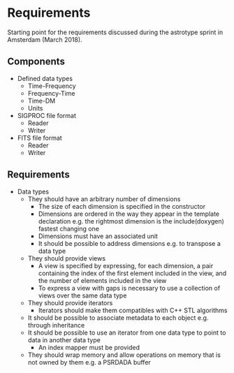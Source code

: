 
# Requirements

Starting point for the requirements discussed during the astrotype sprint in Amsterdam (March 2018).

## Components

* Defined data types
    * Time-Frequency
    * Frequency-Time
    * Time-DM
    * Units
* SIGPROC file format
    * Reader
    * Writer
* FITS file format
    * Reader
    * Writer

## Requirements

* Data types
    * They should have an arbitrary number of dimensions
        * The size of each dimension is specified in the constructor
        * Dimensions are ordered in the way they appear in the template declaration e.g. the rightmost dimension is the 
            include(doxygen) fastest changing one
        * Dimensions must have an associated unit
        * It should be possible to address dimensions e.g. to transpose a data type
    * They should provide views
        * A view is specified by expressing, for each dimension, a pair containing the index of the first element included in 
            the view, and the number of elements included in the view
        * To express a view with gaps is necessary to use a collection of views over the same data type
    * They should provide iterators
        * Iterators should make them compatibles with C++ STL algorithms
    * It should be possible to associate metadata to each object e.g. through inheritance
    * It should be possible to use an iterator from one data type to point to data in another data type
        * An index mapper must be provided
    * They should wrap memory and allow operations on memory that is not owned by them e.g. a PSRDADA buffer